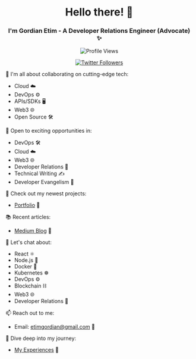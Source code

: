 <h1 align="center">Hello there! 👋</h1>
<h3 align="center">I'm Gordian Etim - A Developer Relations Engineer (Advocate) ✨</h3>

<p align="center">
  <img src="https://komarev.com/ghpvc/?username=gordiancyber&label=Profile%20views&color=0e75b6&style=flat" alt="Profile Views">
</p>

<p align="center">
  <a href="https://twitter.com/heygordian" target="blank">
    <img src="https://img.shields.io/twitter/follow/heygordian?logo=twitter&style=for-the-badge" alt="Twitter Followers">
  </a>
</p>

🔭 I'm all about collaborating on cutting-edge tech:
   - Cloud ☁️
   - DevOps ⚙️
   - APIs/SDKs 🖥️
   - Web3 🌐
   - Open Source 🛠️

🤝 Open to exciting opportunities in:
   - DevOps 🛠️
   - Cloud ☁️
   - Web3 🌐
   - Developer Relations 🤝
   - Technical Writing ✍️
   - Developer Evangelism 🚀

🌱 Check out my newest projects:
   - [Portfolio](https://linktr.ee/heygordian) 📂

📚 Recent articles:
   - [Medium Blog](https://medium.com/@gordianetim) 📝

💬 Let's chat about:
   - React ⚛️
   - Node.js 🚀
   - Docker 🐳
   - Kubernetes ☸️
   - DevOps ⚙️
   - Blockchain ⛓️
   - Web3 🌐
   - Developer Relations 🤝

📫 Reach out to me:
   - Email: etimgordian@gmail.com 📧

🚀 Dive deep into my journey:
   - [My Experiences](https://linktr.ee/heygordian) 💼



